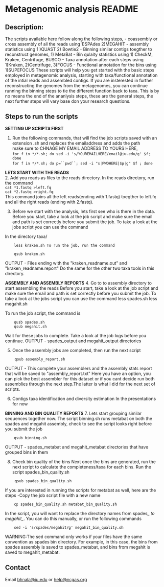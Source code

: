 # Metagenomic analysis README
## Description:
The scripts available here follow along the following steps, - coassembly or cross assembly of all the reads using 1)SPAdes 2)MEGAHIT - assembly statistics using 1 )QUAST 2) Bowtie2 - Binning similar contigs toegther to 
reconstruct genomes, 1) MetaBat - Bin qulaity statistics using 1) CheckM, Kraken, Centrifuge, BUSCO - Taxa annotation after each steps using 1)Kraken, 2)Centrifuge, 3)FOCUS - Functional annotation for the bins using 1)SUPEFOCUS 
These scripts will help you get started with the basic steps employed in metagenomic analysis, starting with taxa/functional annotation of the intial reads and assembled contigs. If you are insterested in further reconstructing 
the genomes from the metagenomes, you can continue running the binning steps to tie the different function back to taxa. This is by no means the end of the ananlysis steps, these are the general steps, the next further steps will 
vary base don your research questions.

## Steps to run the scripts

**SETTING UP SCRIPTS FIRST** 
1. Run the following commands, that will find the job scripts saved with an extension .sh and replaces the emailaddress and adds the path\
        make sure to CHNAGE MY EMAIL ADDRESS TO YOURS HERE,\
        `for f in */*.sh; do sed -i 's/YOUREMAILHERE/email@iu.edu/g' $f; done`\
        `for f in */*.sh; do p=``pwd``; sed -i "s|PWDHERE|$p|g" $f ; done `

**LETS START WITH THE READS** \
2. Add you reads as files to the reads directory. In the reads directory, run the command \
        `cat *1.fastq >left.fq`\
        `cat *2.fastq >right.fq`\
This command joins all the left reads(ending with 1.fastq) toegther to left.fq and all the right reads (ending with 2.fastq). 

3. Before we start with the analysis, lets first see who is there in the 
data. Before you start, take a look at the job script and make sure the email and path is set correctly before you submit the job. To take a look at the jobs script you can use the command

In the directory taxa/

        less kraken.sh To run the job, run the command
        
        qsub kraken.sh 

OUTPUT - Files ending with the "kraken_readname.out" and "kraken_readname.report" 
Do the same for the other two taxa tools in this directory. 

**ASSEMBLY AND ASSEMBLY REPORTS** 
4. Go to to assembly directory to start assembling the reads Before you start, take a look 
at the job script and make sure the email and path is set correctly before you submit the job. To take a look at the jobs script you can use the command
        less spades.sh
        less megahit.sh 

To run the job script, the command is
        
        qusb spades.sh
        qsub megahit.sh 

Wait for these jobs to complete. Take a look at the job logs before you continue. 
OUTPUT - spades_output and megahit_output directories 

5. Once the assembly jobs are completed, then run the next script
        
        qsub assembly_report.sh 

OUTPUT - This complete your assemblers and the assembly stats report that will be saved to "assembly_report.txt" Here you have an option, you can pick the best assembler for this dataset or if you 
cant decide run both assemblies through the next step.The latter is what I did for the next set of scripts. 

6. Contigs taxa identification and diversity estimation In the presentations for now 

**BINNING AND BIN QUALITY REPORTS** 
7. Lets start grouping similar sequences together now. The script binning.sh runs metabat on both the spades and megahit assembly, check to see the script looks right before you submit the job
        
        qsub binning.sh 
OUTPUT - spades_metabat and megahit_metabat directories that have grouped bins in them 

8. Check bin quality of the bins Next once the bins are generated, run the next script to calculate the completeness/taxa for each bins. Run the script spades_bin_quality.sh
        
        qsub spades_bin_quality.sh 

If you are interested in running the scripts for metabat as well, here are the steps -Copy the job script file with a new name
        
        cp spades_bin_quality.sh metabat_bin_quality.sh 

In the script, you will want to replace the directory names from spades_ *to megahit_*. You can do this manually, or run the following commands
        
        sed -i 's/spades/megahit/g' megahit_bin_quality.sh 

WARNING:The sed command only works if your files have the same convention as spades bin directory. For example, in this case, the bins from spades assembly is saved to 
spades_metabat, and bins from megahit is saved to megahit_metabat.


## Contact
Email bhnala@iu.edu or help@ncgas.org
